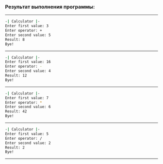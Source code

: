 ### Результат выполнения программы:

***
```bash
-| Calculator |-   
Enter first value: 3 
Enter operator: +
Enter second value: 5
Result: 8
Bye!
```
***
```bash
-| Calculator |-   
Enter first value: 16
Enter operator: - 
Enter second value: 4
Result: 12
Bye! 
```
***
```bash
-| Calculator |-
Enter first value: 7
Enter operator: *
Enter second value: 6
Result: 42
Bye!
```
***
```bash
-| Calculator |-
Enter first value: 5
Enter operator: /
Enter second value: 2
Result: 2
Bye!
```
***
